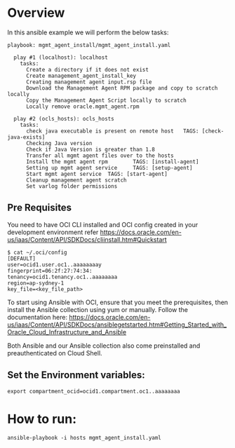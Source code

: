 # Overview

In this ansible example we will perform the below tasks:


```
playbook: mgmt_agent_install/mgmt_agent_install.yaml

  play #1 (localhost): localhost     
    tasks:
      Create a directory if it does not exist  
      Create management_agent_install_key     
      Creating management agent input.rsp file  
      Download the Management Agent RPM package and copy to scratch locally  
      Copy the Management Agent Script locally to scratch   
      Locally remove oracle.mgmt_agent.rpm    

  play #2 (ocls_hosts): ocls_hosts     
    tasks:
      check java executable is present on remote host   TAGS: [check-java-exists] 
      Checking Java version    
      Check if Java Version is greater than 1.8 
      Transfer all mgmt agent files over to the hosts   
      Install the mgmt agent rpm        TAGS: [install-agent]
      Setting up mgmt agent service     TAGS: [setup-agent]
      Start mgmt agent service  TAGS: [start-agent]
      Cleanup management agent scratch  
      Set varlog folder permissions    
``` 
## Pre Requisites
You need to have OCI CLI installed and OCI config created in your development environment refer https://docs.oracle.com/en-us/iaas/Content/API/SDKDocs/cliinstall.htm#Quickstart

```
$ cat ~/.oci/config
[DEFAULT]
user=ocid1.user.oc1..aaaaaaaay
fingerprint=06:2f:27:74:34:
tenancy=ocid1.tenancy.oc1..aaaaaaaa
region=ap-sydney-1
key_file=<key_file_path>
```

To start using Ansible with OCI, ensure that you meet the prerequisites, then install the Ansible collection using yum or manually.
Follow the documentation here:
https://docs.oracle.com/en-us/iaas/Content/API/SDKDocs/ansiblegetstarted.htm#Getting_Started_with_Oracle_Cloud_Infrastructure_and_Ansible

Both Ansible and our Ansible collection also come preinstalled and preauthenticated on Cloud Shell.

## Set the Environment variables:

```
export compartment_ocid=ocid1.compartment.oc1..aaaaaaaa 
```
# How to run:
```
ansible-playbook -i hosts mgmt_agent_install.yaml
```

